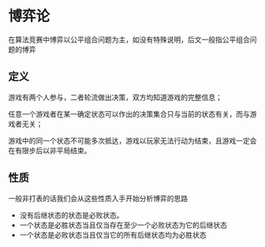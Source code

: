 # 博弈论

在算法竞赛中博弈以公平组合问题为主，如没有特殊说明，后文一般指公平组合问题的博弈

## 定义

游戏有两个人参与，二者轮流做出决策，双方均知道游戏的完整信息；

任意一个游戏者在某一确定状态可以作出的决策集合只与当前的状态有关，而与游戏者无关；

游戏中的同一个状态不可能多次抵达，游戏以玩家无法行动为结束，且游戏一定会在有限步后以非平局结束。


## 性质

一般非打表的话我们会从这些性质入手开始分析博弈的思路

- 没有后继状态的状态是必败状态。
- 一个状态是必胜状态当且仅当存在至少一个必败状态为它的后继状态
- 一个状态是必败状态当且仅当它的所有后继状态均为必胜状态
